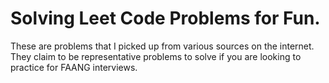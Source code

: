 # Solving Leet Code Problems for Fun.
These are problems that I picked up from various sources on the internet. 
They claim to be representative problems to solve if you are looking to practice for FAANG interviews.  
